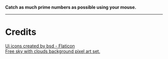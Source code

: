 **Catch as much prime numbers as possible using your mouse.**
***
# Credits
<a href="https://www.flaticon.com/free-icons/ui" title="ui icons">Ui icons created by bsd - Flaticon</a><br>
<a href="https://craftpix.net/freebies/free-sky-with-clouds-background-pixel-art-set/">Free sky with clouds background pixel art set.</a>
